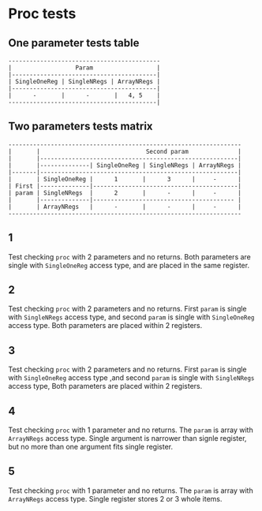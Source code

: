 # Proc tests

## One parameter tests table

```
-------------------------------------------
|                  Param                  |
|-----------------------------------------|
| SingleOneReg | SingleNRegs | ArrayNRegs |
|-----------------------------------------|
|      -       |      -       |   4, 5    |
------------------------------------------|
```

## Two parameters tests matrix

```
------------------------------------------------------------------
|       |                              Second param              |
|       |--------------------------------------------------------|
|       |--------------| SingleOneReg | SingleNRegs | ArrayNRegs |
|-------|--------------------------------------------------------|
|       | SingleOneReg |      1       |      3      |     -      |
| First |--------------|-----------------------------------------|
| param | SingleNRegs  |      2       |      -      |     -      |
|       |--------------|---------------------------------------- |
|       | ArrayNRegs   |      -       |      -      |     -      |
------------------------------------------------------------------
```

## 1
Test checking `proc` with 2 parameters and no returns.
Both parameters are single with `SingleOneReg` access type, and are placed in the same register.

## 2
Test checking `proc` with 2 parameters and no returns.
First `param` is single with `SingleNRegs` access type, and second `param` is single with `SingleOneReg` access type.
Both parameters are placed within 2 registers.

## 3
Test checking `proc` with 2 parameters and no returns.
First `param` is single with `SingleOneReg` access type ,and second `param` is single with `SingleNRegs` access type,
Both parameters are placed within 2 registers.

## 4
Test checking `proc` with 1 parameter and no returns.
The `param` is array with `ArrayNRegs` access type.
Single argument is narrower than signle register, but no more than one argument fits single register.

## 5
Test checking `proc` with 1 parameter and no returns.
The `param` is array with `ArrayNRegs` access type.
Single register stores 2 or 3 whole items.
